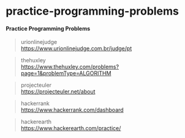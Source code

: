 # practice-programming-problems
#### Practice Programming Problems


> urionlinejudge <br>
> https://www.urionlinejudge.com.br/judge/pt

> thehuxley <br>
> https://www.thehuxley.com/problems?page=1&problemType=ALGORITHM

> projecteuler <br>
> https://projecteuler.net/about

> hackerrank <br>
> https://www.hackerrank.com/dashboard

> hackerearth <br>
> https://www.hackerearth.com/practice/
